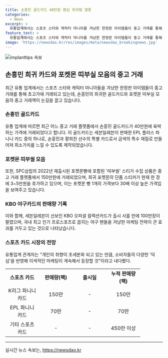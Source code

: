 ```yaml
---
title: 손흥민 골드카드 40만원 팬심 희귀템 열풍
categories:
  - News
excerpt: >
  유통업계에서는 스포츠 스타와 캐릭터 마니아를 겨냥한 한정판 아이템들이 중고 거래를 통해 초고가에 팔리고 있다. 손흥민 골드카드는 40만원에 육박하고, 띠부씰 스티커는 150만원에 거래되며, KBO 야구카드는 사흘 만에 100만장이 팔렸다. 이 같은 인기에 따라 세븐일레븐은 다양한 종류의 스포츠 카드를 출시해 눈길을 끌고 있다. 그러나 개인의 취향이 초세분화되면서, 소비자들의 다양한 덕심을 반영하는 이색적인 마케팅이 계속될 전망이다.
feature_text: >
  유통업계에서는 스포츠 스타와 캐릭터 마니아를 겨냥한 한정판 아이템들이 중고 거래를 통해 초고가에 팔리고 있다. 손흥민 골드카드는 40만원에 육박하고, 띠부씰 스티커는 150만원에 거래되며, KBO 야구카드는 사흘 만에 100만장이 팔렸다. 이 같은 인기에 따라 세븐일레븐은 다양한 종류의 스포츠 카드를 출시해 눈길을 끌고 있다. 그러나 개인의 취향이 초세분화되면서, 소비자들의 다양한 덕심을 반영하는 이색적인 마케팅이 계속될 전망이다.
image: 'https://newsdao.kr/res/images/meta/newsdao_breakingnews.jpg'
---
```


<p><img src="https://newsdao.kr/res/images/meta/newsdao_breakingnews.jpg" alt="implanttips 속보" /></p>

<h2 data-ke-size="size26">손흥민 희귀 카드와 포켓몬 띠부실 모음의 중고 거래</h2>

<p data-ke-size="size16">최근 유통 업계에서는 스포츠 스타와 캐릭터 마니아들을 겨냥한 한정판 아이템들이 중고 거래를 통해 초고가에 거래되고 있는데, 손흥민의 희귀한 골드카드와 포켓몬 띠부실 모음의 중고 거래액이 눈길을 끌고 있습니다.</p>

<h3 data-ke-size="size24">손흥민 골드카드</h3>

<p data-ke-size="size16">유통 업계에 따르면 최근 어느 중고 거래 플랫폼에서 손흥민 골드카드가 40만원에 육박하는 가격에 거래되었다고 합니다. 이 골드카드는 세븐일레븐이 판매한 EPL 플러스 파니니 카드 중의 하나로, 손흥민과 황희찬 선수의 특별 카드로서 금색의 특수 재질로 만들어져 희소가치를 느낄 수 있도록 제작되었습니다.</p>

<h3 data-ke-size="size24">포켓몬 띠부씰 모음</h3>

<p data-ke-size="size16">또한, SPC삼립의 2022년 재출시된 포켓몬빵에 포함된 '띠부씰' 스티거 수집 상품은 중고 거래 플랫폼에서 150만원에 거래되었으며, 희귀 포켓몬의 단품 스티커가 현재 한 장에 3~5만원을 호가하고 있으며, 이는 포켓몬 빵 1개의 가격보다 30배 이상 높은 가격임을 보여주고 있습니다.</p>

<h3 data-ke-size="size24">KBO 야구카드의 판매량 기록</h3>

<p data-ke-size="size16">이와 함께, 세븐일레븐이 선보인 KBO 오피셜 컬렉션카드가 출시 사흘 만에 100만장이 팔렸으며, 국내 최고 인기 프로스포츠로 꼽히는 야구 팬들을 겨냥한 마케팅 전략이 큰 효과를 거두고 있는 것으로 나타났습니다.</p>

<h3 data-ke-size="size24">스포츠 카드 시장의 전망</h3>

<p data-ke-size="size16">유통업계 관계자는 "개인의 취향이 초세분화 되고 있는 만큼, 소비자들의 다양한 '덕심'을 반영해 이색적인 마케팅이 계속해서 등장할 것"이라고 내다봤다.</p>

<table>
  <colgroup><col width="108">
  <col width="108">
  <col width="108">
  <col width="108">
  </colgroup><tbody>
  <tr>
    <td style="text-align: center; height: 17px;"><b>스포츠 카드</b></td>
    <td style="text-align: center; height: 17px;"><b>판매량(팩)</b></td>
    <td style="text-align: center; height: 17px;"><b>출시일</b></td>
    <td style="text-align: center; height: 17px;"><b>누적 판매량(팩)</b></td>
  </tr>
  <tr>
    <td style="text-align: center; height: 17px;">K리그 파니니 카드</td>
    <td style="text-align: center; height: 17px;">150만</td>
    <td style="text-align: center; height: 17px;">-</td>
    <td style="text-align: center; height: 17px;">150만</td>
  </tr>
  <tr>
    <td style="text-align: center; height: 17px;">EPL 파니니 카드</td>
    <td style="text-align: center; height: 17px;">70만</td>
    <td style="text-align: center; height: 17px;">-</td>
    <td style="text-align: center; height: 17px;">70만</td>
  </tr>
  <tr>
    <td style="text-align: center; height: 17px;">기타 스포츠 카드</td>
    <td style="text-align: center; height: 17px;">-</td>
    <td style="text-align: center; height: 17px;">-</td>
    <td style="text-align: center; height: 17px;">450만 이상</td>
  </tr>
  </tbody>
</table>

<hr>

<p data-ke-size="size16"></p>
실시간 뉴스 속보는, <a href="https://newsdao.kr" rel="dofollow">https://newsdao.kr</a>


